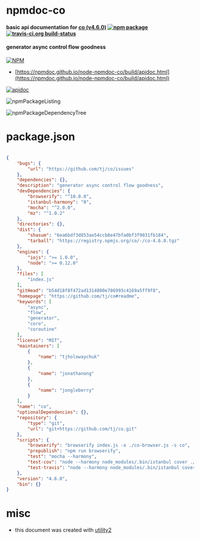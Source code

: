 # npmdoc-co

#### basic api documentation for  [co (v4.6.0)](https://github.com/tj/co#readme)  [![npm package](https://img.shields.io/npm/v/npmdoc-co.svg?style=flat-square)](https://www.npmjs.org/package/npmdoc-co) [![travis-ci.org build-status](https://api.travis-ci.org/npmdoc/node-npmdoc-co.svg)](https://travis-ci.org/npmdoc/node-npmdoc-co)

#### generator async control flow goodness

[![NPM](https://nodei.co/npm/co.png?downloads=true&downloadRank=true&stars=true)](https://www.npmjs.com/package/co)

- [https://npmdoc.github.io/node-npmdoc-co/build/apidoc.html](https://npmdoc.github.io/node-npmdoc-co/build/apidoc.html)

[![apidoc](https://npmdoc.github.io/node-npmdoc-co/build/screenCapture.buildCi.browser.%252Ftmp%252Fbuild%252Fapidoc.html.png)](https://npmdoc.github.io/node-npmdoc-co/build/apidoc.html)

![npmPackageListing](https://npmdoc.github.io/node-npmdoc-co/build/screenCapture.npmPackageListing.svg)

![npmPackageDependencyTree](https://npmdoc.github.io/node-npmdoc-co/build/screenCapture.npmPackageDependencyTree.svg)



# package.json

```json

{
    "bugs": {
        "url": "https://github.com/tj/co/issues"
    },
    "dependencies": {},
    "description": "generator async control flow goodness",
    "devDependencies": {
        "browserify": "^10.0.0",
        "istanbul-harmony": "0",
        "mocha": "^2.0.0",
        "mz": "^1.0.2"
    },
    "directories": {},
    "dist": {
        "shasum": "6ea6bdf3d853ae54ccb8e47bfa0bf3f9031fb184",
        "tarball": "https://registry.npmjs.org/co/-/co-4.6.0.tgz"
    },
    "engines": {
        "iojs": ">= 1.0.0",
        "node": ">= 0.12.0"
    },
    "files": [
        "index.js"
    ],
    "gitHead": "b54d18f8f472ad1314800e786993c4169a5ff9f8",
    "homepage": "https://github.com/tj/co#readme",
    "keywords": [
        "async",
        "flow",
        "generator",
        "coro",
        "coroutine"
    ],
    "license": "MIT",
    "maintainers": [
        {
            "name": "tjholowaychuk"
        },
        {
            "name": "jonathanong"
        },
        {
            "name": "jongleberry"
        }
    ],
    "name": "co",
    "optionalDependencies": {},
    "repository": {
        "type": "git",
        "url": "git+https://github.com/tj/co.git"
    },
    "scripts": {
        "browserify": "browserify index.js -o ./co-browser.js -s co",
        "prepublish": "npm run browserify",
        "test": "mocha --harmony",
        "test-cov": "node --harmony node_modules/.bin/istanbul cover ./node_modules/.bin/_mocha -- --reporter dot",
        "test-travis": "node --harmony node_modules/.bin/istanbul cover ./node_modules/.bin/_mocha --report lcovonly -- --reporter dot"
    },
    "version": "4.6.0",
    "bin": {}
}
```



# misc
- this document was created with [utility2](https://github.com/kaizhu256/node-utility2)
